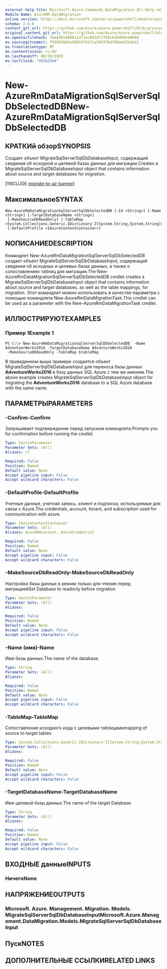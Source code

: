 ```yaml
---
external help file: Microsoft.Azure.Commands.DataMigration.dll-Help.xml
Module Name: AzureRM.DataMigration
online version: https://docs.microsoft.com/en-us/powershell/module/azurerm.datamigration/new-azurermdatamigrationsqlserversqldbselecteddb
schema: 2.0.0
content_git_url: https://github.com/Azure/azure-powershell/blob/preview/src/ResourceManager/DataMigration/Commands.DataMigration/help/New-AzureRmDataMigrationSqlServerSqlDbSelectedDB.md
original_content_git_url: https://github.com/Azure/azure-powershell/blob/preview/src/ResourceManager/DataMigration/Commands.DataMigration/help/New-AzureRmDataMigrationSqlServerSqlDbSelectedDB.md
ms.openlocfilehash: 1be43b5d08011a71ec093df2f93c63dd04c6004d
ms.sourcegitcommit: f599b50d5e980197d1fca769378df90a842b42a1
ms.translationtype: MT
ms.contentlocale: ru-RU
ms.lasthandoff: 08/20/2020
ms.locfileid: "93563564"
---
```

# <span data-ttu-id="b2b94-101">New-AzureRmDataMigrationSqlServerSqlDbSelectedDB</span><span class="sxs-lookup"><span data-stu-id="b2b94-101">New-AzureRmDataMigrationSqlServerSqlDbSelectedDB</span></span>

## <span data-ttu-id="b2b94-102">КРАТКИй обзор</span><span class="sxs-lookup"><span data-stu-id="b2b94-102">SYNOPSIS</span></span>
<span data-ttu-id="b2b94-103">Создает объект MigrateSqlServerSqlDbDatabaseInput, содержащий сведения об исходной и целевой базах данных для миграции.</span><span class="sxs-lookup"><span data-stu-id="b2b94-103">Creates a MigrateSqlServerSqlDbDatabaseInput object that contains information about source and target databases for migration.</span></span>

[!INCLUDE [migrate-to-az-banner](../../includes/migrate-to-az-banner.md)]

## <span data-ttu-id="b2b94-104">Максимальное</span><span class="sxs-lookup"><span data-stu-id="b2b94-104">SYNTAX</span></span>

```
New-AzureRmDataMigrationSqlServerSqlDbSelectedDB [-Id <String>] [-Name <String>] [-TargetDatabaseName <String>]
 [-MakeSourceDbReadOnly] [-TableMap <System.Collections.Generic.IDictionary`2[System.String,System.String]>]
 [-DefaultProfile <IAzureContextContainer>]
```

## <span data-ttu-id="b2b94-105">NОПИСАНИЕ</span><span class="sxs-lookup"><span data-stu-id="b2b94-105">DESCRIPTION</span></span>
<span data-ttu-id="b2b94-106">Командлет New-AzureRmDataMigrationSqlServerSqlDbSelectedDB создает объект MigrateSqlServerSqlDbDatabaseInput, содержащий сведения об исходных и целевых базах данных, а также о сопоставлениях таблиц для миграции.</span><span class="sxs-lookup"><span data-stu-id="b2b94-106">The New-AzureRmDataMigrationSqlServerSqlDbSelectedDB cmdlet creates a MigrateSqlServerSqlDbDatabaseInput object that contains information about source and target databases, as well as the table mappings, for migration.</span></span> <span data-ttu-id="b2b94-107">Этот командлет можно использовать в качестве параметра с помощью командлета New-AzureRmDataMigrationTask.</span><span class="sxs-lookup"><span data-stu-id="b2b94-107">This cmdlet can be used as a parameter with the New-AzureRmDataMigrationTask cmdlet.</span></span>

## <span data-ttu-id="b2b94-108">ИЛЛЮСТРИРУЮТ</span><span class="sxs-lookup"><span data-stu-id="b2b94-108">EXAMPLES</span></span>

### <span data-ttu-id="b2b94-109">Пример 1</span><span class="sxs-lookup"><span data-stu-id="b2b94-109">Example 1</span></span>
```
PS C:\> New-AzureRmDataMigrationSqlServerSqlDbSelectedDB  -Name AdventuerWorks2016 -TargetDatabaseName AdventureWorks2016
 -MakeSourceDbReadOnly -TableMap $tableMap
```

<span data-ttu-id="b2b94-110">В приведенном выше примере создается объект MigrateSqlServerSqlDbDatabaseInput для переноса базы данных **AdventureWorks2016** в базу данных SQL Azure с тем же именем.</span><span class="sxs-lookup"><span data-stu-id="b2b94-110">The above example creates MigrateSqlServerSqlDbDatabaseInput object for migrating the **AdventureWorks2016** database to a SQL Azure database with the same name.</span></span>

## <span data-ttu-id="b2b94-111">ПАРАМЕТРЫ</span><span class="sxs-lookup"><span data-stu-id="b2b94-111">PARAMETERS</span></span>

### <span data-ttu-id="b2b94-112">-Confirm</span><span class="sxs-lookup"><span data-stu-id="b2b94-112">-Confirm</span></span>
<span data-ttu-id="b2b94-113">Запрашивает подтверждение перед запуском командлета.</span><span class="sxs-lookup"><span data-stu-id="b2b94-113">Prompts you for confirmation before running the cmdlet.</span></span>

```yaml
Type: SwitchParameter
Parameter Sets: (All)
Aliases: cf

Required: False
Position: Named
Default value: None
Accept pipeline input: False
Accept wildcard characters: False
```

### <span data-ttu-id="b2b94-114">-DefaultProfile</span><span class="sxs-lookup"><span data-stu-id="b2b94-114">-DefaultProfile</span></span>
<span data-ttu-id="b2b94-115">Учетные данные, учетная запись, клиент и подписка, используемые для связи с Azure.</span><span class="sxs-lookup"><span data-stu-id="b2b94-115">The credentials, account, tenant, and subscription used for communication with azure.</span></span>

```yaml
Type: IAzureContextContainer
Parameter Sets: (All)
Aliases: AzureRmContext, AzureCredential

Required: False
Position: Named
Default value: None
Accept pipeline input: False
Accept wildcard characters: False
```

### <span data-ttu-id="b2b94-116">-MakeSourceDbReadOnly</span><span class="sxs-lookup"><span data-stu-id="b2b94-116">-MakeSourceDbReadOnly</span></span>
<span data-ttu-id="b2b94-117">Настройка базы данных в режим только для чтения перед миграцией</span><span class="sxs-lookup"><span data-stu-id="b2b94-117">Set Database to readonly before migration</span></span>

```yaml
Type: SwitchParameter
Parameter Sets: (All)
Aliases: 

Required: False
Position: Named
Default value: None
Accept pipeline input: False
Accept wildcard characters: False
```

### <span data-ttu-id="b2b94-118">-Name (имя)</span><span class="sxs-lookup"><span data-stu-id="b2b94-118">-Name</span></span>
<span data-ttu-id="b2b94-119">Имя базы данных.</span><span class="sxs-lookup"><span data-stu-id="b2b94-119">The name of the database.</span></span>

```yaml
Type: String
Parameter Sets: (All)
Aliases: 

Required: False
Position: Named
Default value: None
Accept pipeline input: False
Accept wildcard characters: False
```

### <span data-ttu-id="b2b94-120">-TableMap</span><span class="sxs-lookup"><span data-stu-id="b2b94-120">-TableMap</span></span>
<span data-ttu-id="b2b94-121">Сопоставление исходного кода с целевыми таблицами</span><span class="sxs-lookup"><span data-stu-id="b2b94-121">mapping of source to target tables</span></span>

```yaml
Type: System.Collections.Generic.IDictionary`2[System.String,System.String]
Parameter Sets: (All)
Aliases: 

Required: False
Position: Named
Default value: None
Accept pipeline input: False
Accept wildcard characters: False
```

### <span data-ttu-id="b2b94-122">-TargetDatabaseName</span><span class="sxs-lookup"><span data-stu-id="b2b94-122">-TargetDatabaseName</span></span>
<span data-ttu-id="b2b94-123">Имя целевой базы данных.</span><span class="sxs-lookup"><span data-stu-id="b2b94-123">The name of the target Database.</span></span>

```yaml
Type: String
Parameter Sets: (All)
Aliases: 

Required: False
Position: Named
Default value: None
Accept pipeline input: False
Accept wildcard characters: False
```

## <span data-ttu-id="b2b94-124">ВХОДНЫЕ данные</span><span class="sxs-lookup"><span data-stu-id="b2b94-124">INPUTS</span></span>

### <span data-ttu-id="b2b94-125">Ничего</span><span class="sxs-lookup"><span data-stu-id="b2b94-125">None</span></span>


## <span data-ttu-id="b2b94-126">НАПРЯЖЕНИЕ</span><span class="sxs-lookup"><span data-stu-id="b2b94-126">OUTPUTS</span></span>

### <span data-ttu-id="b2b94-127">Microsoft. Azure. Management. Migration. Models. MigrateSqlServerSqlDbDatabaseInput</span><span class="sxs-lookup"><span data-stu-id="b2b94-127">Microsoft.Azure.Management.DataMigration.Models.MigrateSqlServerSqlDbDatabaseInput</span></span>


## <span data-ttu-id="b2b94-128">Пуск</span><span class="sxs-lookup"><span data-stu-id="b2b94-128">NOTES</span></span>

## <span data-ttu-id="b2b94-129">ДОПОЛНИТЕЛЬНЫЕ ССЫЛКИ</span><span class="sxs-lookup"><span data-stu-id="b2b94-129">RELATED LINKS</span></span>


